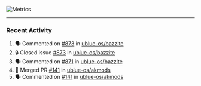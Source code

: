![Metrics](https://metrics.lecoq.io/KyleGospo?template=classic&base=header%2C%20activity%2C%20community%2C%20repositories%2C%20metadata&base.indepth=false&base.hireable=false&base.skip=false&config.timezone=America%2FLos_Angeles)

---
### Recent Activity
<!--START_SECTION:activity-->
1. 🗣 Commented on [#873](https://github.com/ublue-os/bazzite/issues/873#issuecomment-1990992055) in [ublue-os/bazzite](https://github.com/ublue-os/bazzite)
2. 🔒 Closed issue [#873](https://github.com/ublue-os/bazzite/issues/873) in [ublue-os/bazzite](https://github.com/ublue-os/bazzite)
3. 🗣 Commented on [#871](https://github.com/ublue-os/bazzite/issues/871#issuecomment-1990958035) in [ublue-os/bazzite](https://github.com/ublue-os/bazzite)
4. 🎉 Merged PR [#141](https://github.com/ublue-os/akmods/pull/141) in [ublue-os/akmods](https://github.com/ublue-os/akmods)
5. 🗣 Commented on [#141](https://github.com/ublue-os/akmods/pull/141#issuecomment-1990922275) in [ublue-os/akmods](https://github.com/ublue-os/akmods)
<!--END_SECTION:activity-->
